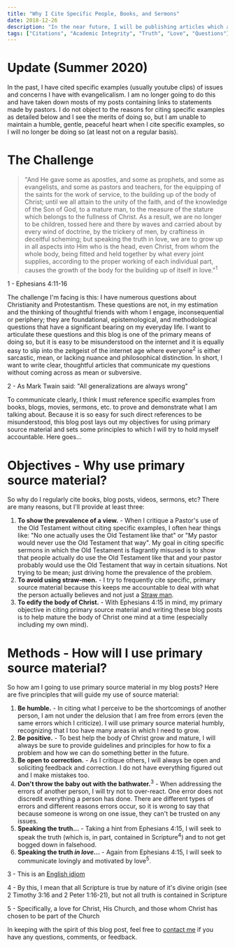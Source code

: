 ```yaml
---
title: "Why I Cite Specific People, Books, and Sermons"
date: 2018-12-26
description: "In the near future, I will be publishing articles which are asking some difficult questions about specific practices within Christianity and Protestantism. In doing so, I will be citing specific examples from sermons, books, and other blog posts which I find difficult to understand (or simply incorrect). In this article, I describe why I think it is important to cite specific examples of the problems we are observing and how to do it in a way that is edifying and loving."
tags: ["Citations", "Academic Integrity", "Truth", "Love", "Questions"]
---
```


# Update (Summer 2020)

In the past, I have cited specific examples (usually youtube clips) of issues and concerns I have with evangelicalism. I am no longer going to do this and have taken down mosts of my posts containing links to statements made by pastors. I do not object to the reasons for citing specific examples as detailed below and I see the merits of doing so, but I am unable to maintain a humble, gentle, peaceful heart when I cite specific examples, so I will no longer be doing so (at least not on a regular basis).

# The Challenge

> "And He gave some as apostles, and some as prophets, and some as evangelists, and some as pastors and teachers, for the equipping of the saints for the work of service, to the building up of the body of Christ; until we all attain to the unity of the faith, and of the knowledge of the Son of God, to a mature man, to the measure of the stature which belongs to the fullness of Christ. As a result, we are no longer to be children, tossed here and there by waves and carried about by every wind of doctrine, by the trickery of men, by craftiness in deceitful scheming; but speaking the truth in love, we are to grow up in all aspects into Him who is the head, even Christ, from whom the whole body, being fitted and held together by what every joint supplies, according to the proper working of each individual part, causes the growth of the body for the building up of itself in love."<sup>1</sup>

<aside class="marginnote">
  <span class="noteNumber">1</span> - Ephesians 4:11-16
</aside>

The challenge I'm facing is this: I have numerous questions about Christianity and Protestantism. These questions are not, in my estimation and the thinking of thoughtful friends with whom I engage, inconsequential or periphery; they are foundational, epistemological, and methodological questions that have a significant bearing on my everyday life. I want to articulate these questions and this blog is one of the primary means of doing so, but it is easy to be misunderstood on the internet and it is equally easy to slip into the zeitgeist of the internet age where everyone<sup>2</sup> is either sarcastic, mean, or lacking nuance and philosophical distinction. In short, I want to write clear, thoughtful articles that communicate my questions without coming across as mean or subversive.

<aside class="marginnote">
  <span class="noteNumber">2</span> - As Mark Twain said: "All generalizations are always wrong"
</aside>

To communicate clearly, I think I must reference specific examples from books, blogs, movies, sermons, etc. to prove and demonstrate what I am talking about. Because it is so easy for such direct references to be misunderstood, this blog post lays out my objectives for using primary source material and sets some principles to which I will try to hold myself accountable. Here goes...

# Objectives - Why use primary source material?

So why do I regularly cite books, blog posts, videos, sermons, etc? There are many reasons, but I'll provide at least three:

1. **To show the prevalence of a view.** - When I critique a Pastor's use of the Old Testament without citing specific examples, I often hear things like: "No one actually uses the Old Testament like that" or "My pastor would never use the Old Testament that way". My goal in citing specific sermons in which the Old Testament is flagrantly misused is to show that people actually do use the Old Testament like that and your pastor probably would use the Old Testament that way in certain situations. Not trying to be mean; just driving home the prevalence of the problem.
2. **To avoid using straw-men.** - I try to frequently cite specific, primary source material because this keeps me accountable to deal with what the person actually believes and not just a [Straw man](https://en.wikipedia.org/wiki/Straw_man).
3. **To edify the body of Christ.** - With Ephesians 4:15 in mind, my primary objective in citing primary source material and writing these blog posts is to help mature the body of Christ one mind at a time (especially including my own mind).

# Methods - How will I use primary source material?

So how am I going to use primary source material in my blog posts? Here are five principles that will guide my use of source material:

1. **Be humble.** - In citing what I perceive to be the shortcomings of another person, I am not under the delusion that I am free from errors (even the same errors which I criticize). I will use primary source material humbly, recognizing that I too have many areas in which I need to grow.
2. **Be positive.** - To best help the body of Christ grow and mature, I will always be sure to provide guidelines and principles for how to fix a problem and how we can do something better in the future.
3. **Be open to correction.** - As I critique others, I will always be open and soliciting feedback and correction. I do not have everything figured out and I make mistakes too.
4. **Don't throw the baby out with the bathwater.**<sup>3</sup> - When addressing the errors of another person, I will try not to over-react. One error does not discredit everything a person has done. There are different types of errors and different reasons errors occur, so it is wrong to say that because someone is wrong on one issue, they can't be trusted on any issues.
5. **Speaking the truth...** - Taking a hint from Ephesians 4:15, I will seek to speak the truth (which is, in part, contained in Scripture<sup>4</sup>) and to not get bogged down in falsehood.
6. **Speaking the truth *in love*...** - Again from Ephesians 4:15, I will seek to communicate lovingly and motivated by love<sup>5</sup>.

<aside class="marginnote">
  <p><span class="noteNumber">3</span> - This is an <a target="_blank" href="https://en.wikipedia.org/wiki/Don%27t_throw_the_baby_out_with_the_bathwater">English idiom</a></p>
  <p><span class="noteNumber">4</span> - By this, I mean that all Scripture is true by nature of it's divine origin (see 2 Timothy 3:16 and 2 Peter 1:16-21), but not all truth is contained in Scripture</p>
  <span class="noteNumber">5</span> - Specifically, a love for Christ, His Church, and those whom Christ has chosen to be part of the Church
</aside>

In keeping with the spirit of this blog post, feel free to [contact me](https://hightower.space/contact/) if you have any questions, comments, or feedback.
